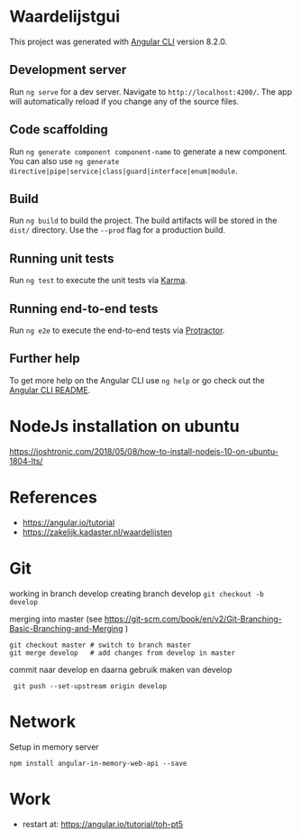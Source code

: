 # Waardelijstgui

This project was generated with [Angular CLI](https://github.com/angular/angular-cli) version 8.2.0.

## Development server

Run `ng serve` for a dev server. Navigate to `http://localhost:4200/`. The app will automatically reload if you change any of the source files.

## Code scaffolding

Run `ng generate component component-name` to generate a new component. You can also use `ng generate directive|pipe|service|class|guard|interface|enum|module`.

## Build

Run `ng build` to build the project. The build artifacts will be stored in the `dist/` directory. Use the `--prod` flag for a production build.

## Running unit tests

Run `ng test` to execute the unit tests via [Karma](https://karma-runner.github.io).

## Running end-to-end tests

Run `ng e2e` to execute the end-to-end tests via [Protractor](http://www.protractortest.org/).

## Further help

To get more help on the Angular CLI use `ng help` or go check out the [Angular CLI README](https://github.com/angular/angular-cli/blob/master/README.md).

# NodeJs installation on ubuntu
https://joshtronic.com/2018/05/08/how-to-install-nodejs-10-on-ubuntu-1804-lts/


# References
- https://angular.io/tutorial
- https://zakelijk.kadaster.nl/waardelijsten 

# Git
working in branch develop
creating branch develop ```git checkout -b develop```

merging into master (see https://git-scm.com/book/en/v2/Git-Branching-Basic-Branching-and-Merging )
```
git checkout master # switch to branch master
git merge develop   # add changes from develop in master
```

commit naar develop en daarna gebruik maken van develop
```
 git push --set-upstream origin develop
```
# Network
Setup in memory server
```
npm install angular-in-memory-web-api --save
```

# Work
- restart at: https://angular.io/tutorial/toh-pt5
